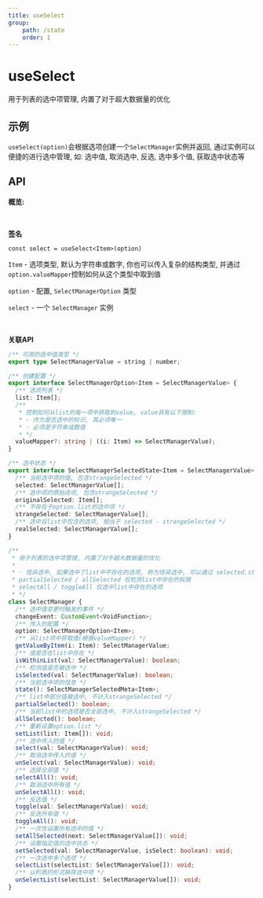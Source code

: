 ```yaml
---
title: useSelect
group:
    path: /state
    order: 1
---
```


# useSelect

用于列表的选中项管理, 内置了对于超大数据量的优化

## 示例

`useSelect(option)`会根据选项创建一个`SelectManager`实例并返回, 通过实例可以便捷的进行选中管理, 如: 选中值, 取消选中, 反选, 选中多个值, 获取选中状态等

<code src="./use-select.demo.tsx"></code>

## API

**概览:**

<br/>

**签名**

`const select = useSelect<Item>(option)`

`Item` - 选项类型, 默认为字符串或数字, 你也可以传入复杂的结构类型, 并通过`option.valueMapper`控制如何从这个类型中取到值

`option` - 配置, `SelectManagerOption` 类型

`select` - 一个 `SelectManager` 实例

<br/>


**关联API**

```ts
/** 可用的选中值类型 */
export type SelectManagerValue = string | number;

/** 创建配置 */
export interface SelectManagerOption<Item = SelectManagerValue> {
  /** 选项列表 */
  list: Item[];
  /**
   * 控制如何从list的每一项中获取到value, value具有以下限制:
   * - 作为是否选中的标识, 其必须唯一
   * - 必须是字符串或数值
   * */
  valueMapper?: string | ((i: Item) => SelectManagerValue);
}

/** 选中状态 */
export interface SelectManagerSelectedState<Item = SelectManagerValue> {
  /** 当前选中项的值, 包含strangeSelected */
  selected: SelectManagerValue[];
  /** 选中项的原始选项, 包含strangeSelected */
  originalSelected: Item[];
  /** 不存在于option.list的选中项 */
  strangeSelected: SelectManagerValue[];
  /** 选中且list中包含的选项, 相当于 selected - strangeSelected */
  realSelected: SelectManagerValue[];
}

/**
 * 用于列表的选中项管理, 内置了对于超大数据量的优化
 *
 * - 怪异选中, 如果选中了list中不存在的选项, 称为怪异选中, 可以通过 selected.strangeSelected 访问这些选项, 存在此行为时, 以下api行为需要注意:
 * partialSelected / allSelected 仅检测list中存在的权限
 * selectAll / toggleAll 仅选中list中存在的选项
 * */
class SelectManager {
  /** 选中值变更时触发的事件 */
  changeEvent: CustomEvent<VoidFunction>;
  /** 传入的配置 */
  option: SelectManagerOption<Item>;
  /** 从list项中获取值(根据valueMapper) */
  getValueByItem(i: Item): SelectManagerValue;
  /** 值是否在list中存在 */
  isWithinList(val: SelectManagerValue): boolean;
  /** 检测值是否被选中 */
  isSelected(val: SelectManagerValue): boolean;
  /** 当前选中项的信息 */
  state(): SelectManagerSelectedMeta<Item>;
  /** list中部分值被选中, 不计入strangeSelected */
  partialSelected(): boolean;
  /** 当前list中的选项是否全部选中, 不计入strangeSelected */
  allSelected(): boolean;
  /** 重新设置option.list */
  setList(list: Item[]): void;
  /** 选中传入的值 */
  select(val: SelectManagerValue): void;
  /** 取消选中传入的值 */
  unSelect(val: SelectManagerValue): void;
  /** 选择全部值 */
  selectAll(): void;
  /** 取消选中所有值 */
  unSelectAll(): void;
  /** 反选值 */
  toggle(val: SelectManagerValue): void;
  /** 反选所有值 */
  toggleAll(): void;
  /** 一次性设置所有选中的值 */
  setAllSelected(next: SelectManagerValue[]): void;
  /** 设置指定值的选中状态 */
  setSelected(val: SelectManagerValue, isSelect: boolean): void;
  /** 一次选中多个选项 */
  selectList(selectList: SelectManagerValue[]): void;
  /** 以列表的形式移除选中项 */
  unSelectList(selectList: SelectManagerValue[]): void;
}
```
